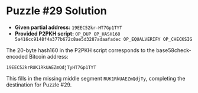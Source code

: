 # Puzzle #29 Solution

- **Given partial address:** `19EEC52kr-HT7Gp1TYT`
- **Provided P2PKH script:** `OP_DUP OP_HASH160 5a416cc9148f4a377b672c8ae5d3287adaafadec OP_EQUALVERIFY OP_CHECKSIG`

The 20-byte hash160 in the P2PKH script corresponds to the base58check-encoded Bitcoin address:

```
19EEC52krRUK1RkUAEZmQdjTyHT7Gp1TYT
```

This fills in the missing middle segment `RUK1RkUAEZmQdjTy`, completing the destination for Puzzle #29.
